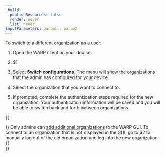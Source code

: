 ```yaml
---
_build:
  publishResources: false
  render: never
  list: never
inputParameters: param1;; param2
---
```


To switch to a different organization as a user:

1. Open the WARP client on your device.

2. $1

3. Select **Switch configurations**. The menu will show the organizations that the admin has configured for your device.

4. Select the organization that you want to connect to.

5. If prompted, complete the authentication steps required for the new organization. Your authentication information will be saved and you will be able to switch back and forth between organizations.

{{<Aside type="note">}}
Only admins can [add additional organizations](#mdm-file-format) to the WARP GUI. To connect to an organization that is not displayed in the GUI, go to $2 to manually log out of the old organization and log into the new organization.
{{</Aside>}}